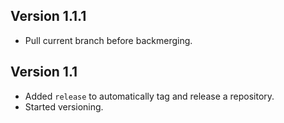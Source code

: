 ## Version 1.1.1

* Pull current branch before backmerging.

## Version 1.1

* Added `release` to automatically tag and release a repository.
* Started versioning.

